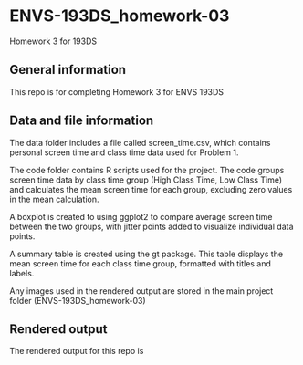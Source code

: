 # ENVS-193DS_homework-03
Homework 3 for 193DS 

## General information

This repo is for completing Homework 3 for ENVS 193DS

## Data and file information

The data folder includes a file called screen_time.csv, which contains personal screen time and class time data used for Problem 1.

The code folder contains R scripts used for the project. The code groups screen time data by class time group (High Class Time, Low Class Time) and calculates the mean screen time for each group, excluding zero values in the mean calculation.

A boxplot is created to using ggplot2 to compare average screen time between the two groups, with jitter points added to visualize individual data points.

A summary table is created using the gt package. This table displays the mean screen time for each class time group, formatted with titles and labels.

Any images used in the rendered output are stored in the main project folder (ENVS-193DS_homework-03)

## Rendered output

The rendered output for this repo is []()